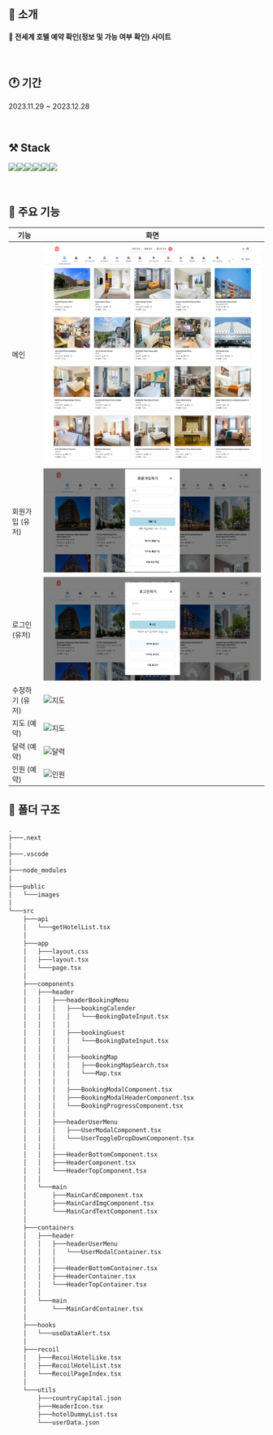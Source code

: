 ## 🚀 소개

#### 🏨 전세계 호텔 예약 확인(정보 및 가능 여부 확인) 사이트

<br>

## 🕐 기간

2023.11.29 ~ 2023.12.28

<br>

## ⚒️ Stack

<img src="https://img.shields.io/badge/typescript-3178C6?style=for-the-badge&logo=typescript&logoColor=white"><img src="https://img.shields.io/badge/Next.js-000000?style=for-the-badge&logo=Next.js&logoColor=white"><img src="https://img.shields.io/badge/React-61DAFB?style=for-the-badge&logo=React&logoColor=black"><img src="https://img.shields.io/badge/reactquery-FF4154?style=for-the-badge&logo=reactquery&logoColor=black"><img src="https://img.shields.io/badge/Recoil-3578E5?style=for-the-badge&logo=recoil&logoColor=black"><img src="https://img.shields.io/badge/mui-007FFF?style=for-the-badge&logo=mui&logoColor=black">

<br>

## 📌 주요 기능

| 기능            | 화면                                               |
| --------------- | -------------------------------------------------- |
| 메인            | <img src="public\images\홈화면.png" alt="메인"/>   |
| 회원가입 (유저) | <img src="public\images\회원가입.png" alt="지도"/> |
| 로그인 (유저)   | <img src="public\images\로그인.png" alt="지도"/>   |
| 수정하기 (유저) | <img src="images\수정하기.png" alt="지도"/>        |
| 지도 (예약)     | <img src="images\지도.png" alt="지도"/>            |
| 달력 (예약)     | <img src="images\캘린더.png" alt="달력"/>          |
| 인원 (예약)     | <img src="images\인원.png" alt="인원"/>            |

## 📁 폴더 구조

```
.
├───.next
│
├───.vscode
│
├───node_modules
│
├───public
│   └───images
│
└───src
    ├───api
    │   └───getHotelList.tsx
    │
    ├───app
    │   ├───layout.css
    │   ├───layout.tsx
    │   └───page.tsx
    │
    ├───components
    │   ├───header
    │   │   ├───headerBookingMenu
    │   │   │   ├───bookingCalender
    │   │   │   │   └───BookingDateInput.tsx
    │   │   │   │
    │   │   │   ├───bookingGuest
    │   │   │   │   └───BookingDateInput.tsx
    │   │   │   │
    │   │   │   ├───bookingMap
    │   │   │   │   ├───BookingMapSearch.tsx
    │   │   │   │   └───Map.tsx
    │   │   │   │
    │   │   │   ├───BookingModalComponent.tsx
    │   │   │   ├───BookingModalHeaderComponent.tsx
    │   │   │   └───BookingProgressComponent.tsx
    │   │   │
    │   │   ├───headerUserMenu
    │   │   │   ├───UserModalComponent.tsx
    │   │   │   └───UserToggleDropDownComponent.tsx
    │   │   │
    │   │   ├───HeaderBottomComponent.tsx
    │   │   ├───HeaderComponent.tsx
    │   │   └───HeaderTopComponent.tsx
    │   │
    │   └───main
    │       ├───MainCardComponent.tsx
    │       ├───MainCardImgComponent.tsx
    │       └───MainCardTextComponent.tsx
    │
    ├───containers
    │   ├───header
    │   │   ├───headerUserMenu
    │   │   │   └───UserModalContainer.tsx
    │   │   │
    │   │   ├───HeaderBottomContainer.tsx
    │   │   ├───HeaderContainer.tsx
    │   │   └───HeaderTopContainer.tsx
    │   │
    │   └───main
    │       └───MainCardContainer.tsx
    │
    ├───hooks
    │   └───useDataAlert.tsx
    │
    ├───recoil
    │   ├───RecoilHotelLike.tsx
    │   ├───RecoilHotelList.tsx
    │   └───RecoilPageIndex.tsx
    │
    └───utils
        ├───countryCapital.json
        ├───HeaderIcon.tsx
        ├───hotelDummyList.tsx
        └───userData.json
```
